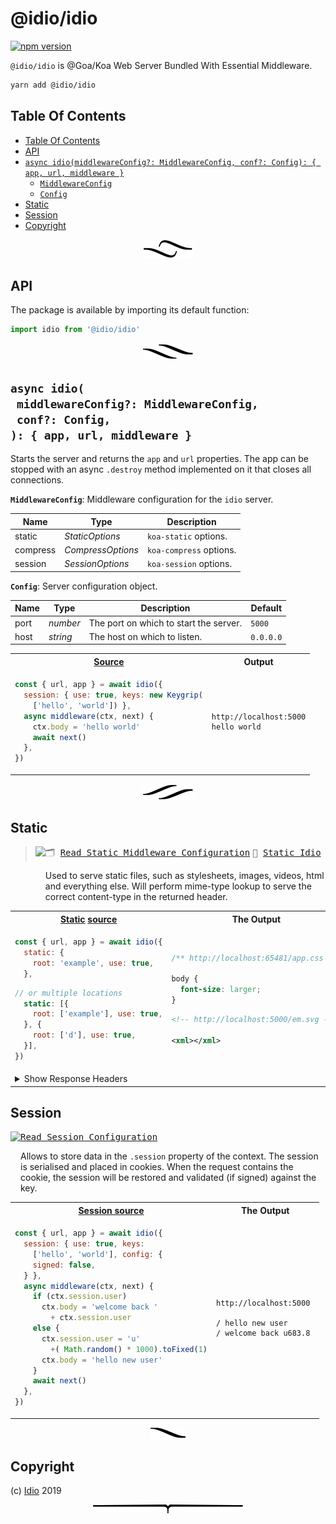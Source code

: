 # @idio/idio

[![npm version](https://badge.fury.io/js/%40idio%2Fidio.svg)](https://npmjs.org/package/@idio/idio)

`@idio/idio` is @Goa/Koa Web Server Bundled With Essential Middleware.

```sh
yarn add @idio/idio
```

## Table Of Contents

- [Table Of Contents](#table-of-contents)
- [API](#api)
- [`async idio(middlewareConfig?: MiddlewareConfig, conf?: Config): { app, url, middleware }`](#async-idiomiddlewareconfig-middlewareconfigconf-config--app-url-middleware-)
  * [`MiddlewareConfig`](#type-middlewareconfig)
  * [`Config`](#type-config)
- [Static](#static)
- [Session](#session)
- [Copyright](#copyright)

<p align="center"><a href="#table-of-contents"><img src="/.documentary/section-breaks/0.svg?sanitize=true"></a></p>

## API

The package is available by importing its default function:

```js
import idio from '@idio/idio'
```

<p align="center"><a href="#table-of-contents"><img src="/.documentary/section-breaks/1.svg?sanitize=true"></a></p>

## `async idio(`<br/>&nbsp;&nbsp;`middlewareConfig?: MiddlewareConfig,`<br/>&nbsp;&nbsp;`conf?: Config,`<br/>`): { app, url, middleware }`

Starts the server and returns the `app` and `url` properties. The app can be stopped with an async `.destroy` method implemented on it that closes all connections.

__<a name="type-middlewareconfig">`MiddlewareConfig`</a>__: Middleware configuration for the `idio` server.

|   Name   |           Type           |       Description       |
| -------- | ------------------------ | ----------------------- |
| static   | <em>StaticOptions</em>   | `koa-static` options.   |
| compress | <em>CompressOptions</em> | `koa-compress` options. |
| session  | <em>SessionOptions</em>  | `koa-session` options.  |

__<a name="type-config">`Config`</a>__: Server configuration object.

| Name |      Type       |              Description               |  Default  |
| ---- | --------------- | -------------------------------------- | --------- |
| port | <em>number</em> | The port on which to start the server. | `5000`    |
| host | <em>string</em> | The host on which to listen.           | `0.0.0.0` |

<table>
<tr><th><a href="example/index.js">Source</a></th><th>Output</th>
</tr><tr>
<td>

```js
const { url, app } = await idio({
  session: { use: true, keys: new Keygrip(
    ['hello', 'world']) },
  async middleware(ctx, next) {
    ctx.body = 'hello world'
    await next()
  },
})
```
</td>
<td>

```
http://localhost:5000
hello world
```
</td></tr>
</table>

<p align="center"><a href="#table-of-contents"><img src="/.documentary/section-breaks/2.svg?sanitize=true"></a></p>

## Static

> <img src="https://raw.github.com/idiocc/core/master/images/static.svg?sanitize=true" align="left" height="100">
> <kbd>🗂 <a href="/doc/static.md">Read Static Middleware Configuration</a></kbd> <kbd>🗿 <a href="https://idio.cc/static.html">Static Idio</a></kbd>

Used to serve static files, such as stylesheets, images, videos, html and everything else. Will perform mime-type lookup to serve the correct content-type in the returned header.

<table>
<tr><th><a href="example/static.js">Static</a> <a href="example/static2.js">source</a></th><th>The Output</th></tr>
<tr><td>

```js
const { url, app } = await idio({
  static: {
    root: 'example', use: true,
  },
```

```js
// or multiple locations
  static: [{
    root: ['example'], use: true,
  }, {
    root: ['d'], use: true,
  }],
})
```
</td>
<td>

```css
/** http://localhost:65481/app.css */ 

body {
  font-size: larger;
}
```



```svg
<!-- http://localhost:5000/em.svg --> 

<xml></xml>
```
</td></tr>

<tr>
<td colspan="2">

<details>
<summary>Show Response Headers</summary>

```http
Content-Length: 29
Last-Modified: Thu, 18 Jul 2019 14:34:31 GMT
Cache-Control: max-age=0
Content-Type: text/css; charset=utf-8
Date: Thu, 18 Jul 2019 15:48:12 GMT
Connection: close
```



```http
Content-Length: 11
Last-Modified: Thu, 18 Jul 2019 14:47:20 GMT
Cache-Control: max-age=0
Content-Type: image/svg+xml
Date: Thu, 18 Jul 2019 15:05:24 GMT
Connection: close
```
</details>
</td>
</tr>
</table>



## Session


<img src="https://raw.github.com/idiocc/core/master/images/session.svg?sanitize=true" align="left" height="100"><kbd>[Read Session Configuration](/doc/session.md)</kbd>

Allows to store data in the `.session` property of the context. The session is serialised and placed in cookies. When the request contains the cookie, the session will be restored and validated (if signed) against the key.

<table>
<tr><th><a href="example/session.js">Session source</a></th><th>The Output</th></tr>
<tr><td>

```js
const { url, app } = await idio({
  session: { use: true, keys:
    ['hello', 'world'], config: {
    signed: false,
  } },
  async middleware(ctx, next) {
    if (ctx.session.user)
      ctx.body = 'welcome back '
        + ctx.session.user
    else {
      ctx.session.user = 'u'
        +( Math.random() * 1000).toFixed(1)
      ctx.body = 'hello new user'
    }
    await next()
  },
})
```
</td>
<td>

```
http://localhost:5000 

/ hello new user
/ welcome back u683.8
```
</td>
</tr>
</table>

<p align="center"><a href="#table-of-contents"><img src="/.documentary/section-breaks/3.svg?sanitize=true"></a></p>

## Copyright

(c) [Idio][1] 2019

[1]: https://idio.cc

<p align="center"><a href="#table-of-contents"><img src="/.documentary/section-breaks/-1.svg?sanitize=true"></a></p>